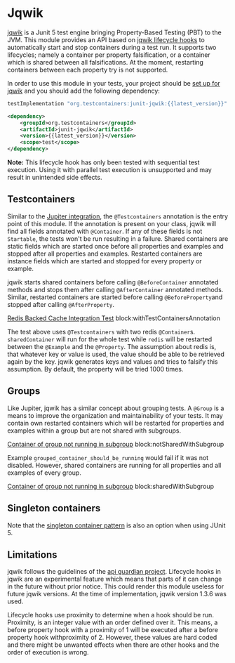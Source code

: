 # Jqwik

[jqwik](https://jqwik.net/) is a Junit 5 test engine bringing Property-Based Testing (PBT) to the JVM. This module provides 
an API based on [jqwik lifecycle hooks](https://jqwik.net/docs/current/user-guide.html#lifecycle-hooks) to automatically
start and stop containers during a test run. It supports two lifecycles; namely a container per property falsification, 
or a container which is shared between all falsifications. At the moment, restarting containers between each property 
try is not supported.

In order to use this module in your tests, your project should be [set up for jqwik](https://jqwik.net/docs/current/user-guide.html#how-to-use)
and you should add the following dependency:

```groovy tab='Gradle'
testImplementation "org.testcontainers:junit-jqwik:{{latest_version}}"
```

```xml tab='Maven'
<dependency>
    <groupId>org.testcontainers</groupId>
    <artifactId>junit-jqwik</artifactId>
    <version>{{latest_version}}</version>
    <scope>test</scope>
</dependency>
```

**Note:** This lifecycle hook has only been tested with sequential test execution. Using it with parallel test execution 
is unsupported and may result in unintended side effects.

## Testcontainers

Similar to the [Jupiter integration](./junit_5), the `@Testcontainers` annotation is the entry point of this module. If
the annotation is present on your class, jqwik will find all fields annotated with `@Container`. If any of these fields
is not `Startable`, the tests won't be run resulting in a failure. Shared containers are static fields which are started 
once before all properties and examples and stopped after all properties and examples. Restarted containers are instance 
fields which are started and stopped for every property or example.

jqwik starts shared containers before calling `@BeforeContainer` annotated methods and stops them after calling 
`@AfterContainer` annotated methods. Similar, restarted containers are started before calling `@BeforeProperty`and 
stopped after calling `@AfterProperty`.

<!--codeinclude-->
[Redis Backed Cache Integration Test](../examples/jqwik/examples/src/test/java/quickstart/RedisBackedCacheIntTest.java) block:withTestContainersAnnotation
<!--/codeinclude-->

The test above uses `@Testcontainers` with two redis `@Container`s. `sharedContainer` will run for the whole test while 
`redis` will be restarted between the `@Example` and the `@Property`. The assumption about redis is, that whatever key
or value is used, the value should be able to be retrieved again by the key. jqwik generates keys and values and tries 
to falsify this assumption. By default, the property will be tried 1000 times.
 
## Groups

Like Jupiter, jqwik has a similar concept about grouping tests. A `@Group` is a means to improve the organization and
maintainability of your tests. It may contain own restarted containers which will be restarted for properties and
examples within a group but are not shared with subgroups.

<!--codeinclude-->
[Container of group not running in subgroup](../examples/jqwik/examples/src/test/java/groups/GroupedContainersTest.java) block:notSharedWithSubgroup
<!--/codeinclude-->

Example `grouped_container_should_be_running` would fail if it was not disabled. However, shared containers are running 
for all properties and all examples of every group.

<!--codeinclude-->
[Container of group not running in subgroup](../examples/jqwik/examples/src/test/java/groups/GroupedContainersTest.java) block:sharedWithSubgroup
<!--/codeinclude-->

## Singleton containers

Note that the [singleton container pattern](manual_lifecycle_control.md#singleton-containers) is also an option when
using JUnit 5.

## Limitations

jqwik follows the guidelines of the [api guardian project](https://github.com/apiguardian-team/apiguardian). Lifecycle 
hooks in jqwik are an experimental feature which means that parts of it can change in the future without prior notice. 
This could render this module useless for future jqwik versions. At the time of implementation, jqwik version 1.3.6 was 
used. 

Lifecycle hooks use proximity to determine when a hook should be run. Proximity, is an integer value with an order
defined over it. This means, a before property hook with a proximity of 1 will be executed after a before property hook 
withproximity of 2. However, these values are hard coded and there might be unwanted effects when there are other 
hooks and the order of execution is wrong.
